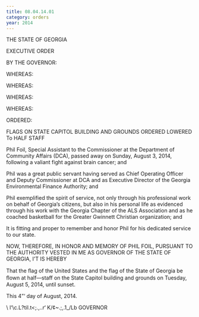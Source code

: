 ```yaml
---
title: 08.04.14.01
category: orders
year: 2014
---
```

 

THE STATE OF GEORGIA

EXECUTIVE ORDER

BY THE GOVERNOR:

WHEREAS:

WHEREAS:

WHEREAS:

WHEREAS:

ORDERED:

FLAGS ON STATE CAPITOL BUILDING AND GROUNDS
ORDERED LOWERED To HALF STAFF

Phil Foil, Special Assistant to the Commissioner at the Department of
Community Affairs (DCA), passed away on Sunday, August 3, 2014, following a
valiant fight against brain cancer; and

Phil was a great public servant having served as Chief Operating Officer and
Deputy Commissioner at DCA and as Executive Director of the Georgia
Environmental Finance Authority; and

Phil exemplified the spirit of service, not only through his professional work on
behalf of Georgia’s citizens, but also in his personal life as evidenced through his
work with the Georgia Chapter of the ALS Association and as he coached
basketball for the Greater Gwinnett Christian organization; and

It is fitting and proper to remember and honor Phil for his dedicated service to
our state.

NOW, THEREFORE, IN HONOR AND MEMORY OF PHIL FOIL, PURSUANT TO THE
AUTHORITY VESTED IN ME AS GOVERNOR OF THE STATE OF GEORGIA, I'T IS
HEREBY

That the ﬂag of the United States and the flag of the State of Georgia be ﬂown at
half—staff on the State Capitol building and grounds on Tuesday, August 5, 2014,
until sunset.

This 4”‘ day of August, 2014.

\ l‘\c.L?tiI.t<;.,..r‘ K/¢~.;,.1_/Lb
GOVERNOR


